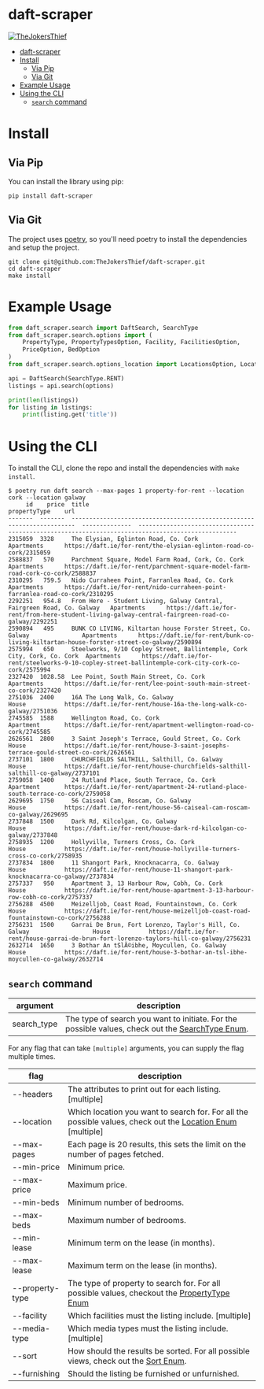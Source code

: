 # daft-scraper

[![TheJokersThief](https://circleci.com/gh/TheJokersThief/daft-scraper.svg?style=svg)](<LINK>)

- [daft-scraper](#daft-scraper)
- [Install](#install)
  - [Via Pip](#via-pip)
  - [Via Git](#via-git)
- [Example Usage](#example-usage)
- [Using the CLI](#using-the-cli)
  - [`search` command](#search-command)


# Install

## Via Pip
You can install the library using pip:

```
pip install daft-scraper
```

## Via Git
The project uses [poetry](https://python-poetry.org/), so you'll need poetry to install the dependencies and setup the project.

```
git clone git@github.com:TheJokersThief/daft-scraper.git
cd daft-scraper
make install
```

# Example Usage

```python
from daft_scraper.search import DaftSearch, SearchType
from daft_scraper.search.options import (
    PropertyType, PropertyTypesOption, Facility, FacilitiesOption,
    PriceOption, BedOption
)
from daft_scraper.search.options_location import LocationsOption, Location

api = DaftSearch(SearchType.RENT)
listings = api.search(options)

print(len(listings))
for listing in listings:
    print(listing.get('title'))

```

# Using the CLI

To install the CLI, clone the repo and install the dependencies with `make install`.

```
$ poetry run daft search --max-pages 1 property-for-rent --location cork --location galway
     id    price  title                                                                    propertyType    url
-------  -------  -----------------------------------------------------------------------  --------------  --------------------------------------------------------------------------------------------------
2315059  3328     The Elysian, Eglinton Road, Co. Cork                                     Apartments      https://daft.ie/for-rent/the-elysian-eglinton-road-co-cork/2315059
2588837   570     Parchment Square, Model Farm Road, Cork, Co. Cork                        Apartments      https://daft.ie/for-rent/parchment-square-model-farm-road-cork-co-cork/2588837
2310295   759.5   Nido Curraheen Point, Farranlea Road, Co. Cork                           Apartments      https://daft.ie/for-rent/nido-curraheen-point-farranlea-road-co-cork/2310295
2292251   954.8   From Here - Student Living, Galway Central, Fairgreen Road, Co. Galway   Apartments      https://daft.ie/for-rent/from-here-student-living-galway-central-fairgreen-road-co-galway/2292251
2590894   495     BUNK CO LIVING, Kiltartan house Forster Street, Co. Galway               Apartments      https://daft.ie/for-rent/bunk-co-living-kiltartan-house-forster-street-co-galway/2590894
2575994   650     Steelworks, 9/10 Copley Street, Ballintemple, Cork City, Cork, Co. Cork  Apartments      https://daft.ie/for-rent/steelworks-9-10-copley-street-ballintemple-cork-city-cork-co-cork/2575994
2327420  1028.58  Lee Point, South Main Street, Co. Cork                                   Apartments      https://daft.ie/for-rent/lee-point-south-main-street-co-cork/2327420
2751036  2400     16A The Long Walk, Co. Galway                                            House           https://daft.ie/for-rent/house-16a-the-long-walk-co-galway/2751036
2745585  1588     Wellington Road, Co. Cork                                                Apartment       https://daft.ie/for-rent/apartment-wellington-road-co-cork/2745585
2626561  2800     3 Saint Joseph's Terrace, Gould Street, Co. Cork                         House           https://daft.ie/for-rent/house-3-saint-josephs-terrace-gould-street-co-cork/2626561
2737101  1800     CHURCHFIELDS SALTHILL, Salthill, Co. Galway                              House           https://daft.ie/for-rent/house-churchfields-salthill-salthill-co-galway/2737101
2759058  1400     24 Rutland Place, South Terrace, Co. Cork                                Apartment       https://daft.ie/for-rent/apartment-24-rutland-place-south-terrace-co-cork/2759058
2629695  1750     56 Caiseal Cam, Roscam, Co. Galway                                       House           https://daft.ie/for-rent/house-56-caiseal-cam-roscam-co-galway/2629695
2737848  1500     Dark Rd, Kilcolgan, Co. Galway                                           House           https://daft.ie/for-rent/house-dark-rd-kilcolgan-co-galway/2737848
2758935  1200     Hollyville, Turners Cross, Co. Cork                                      House           https://daft.ie/for-rent/house-hollyville-turners-cross-co-cork/2758935
2737834  1800     11 Shangort Park, Knocknacarra, Co. Galway                               House           https://daft.ie/for-rent/house-11-shangort-park-knocknacarra-co-galway/2737834
2757337   950     Apartment 3, 13 Harbour Row, Cobh, Co. Cork                              House           https://daft.ie/for-rent/house-apartment-3-13-harbour-row-cobh-co-cork/2757337
2756288  4500     Meizelljob, Coast Road, Fountainstown, Co. Cork                          House           https://daft.ie/for-rent/house-meizelljob-coast-road-fountainstown-co-cork/2756288
2756231  1500     Garrai De Brun, Fort Lorenzo, Taylor's Hill, Co. Galway                  House           https://daft.ie/for-rent/house-garrai-de-brun-fort-lorenzo-taylors-hill-co-galway/2756231
2632714  1650     3 Bothar An tSlÃ©ibhe, Moycullen, Co. Galway                             House           https://daft.ie/for-rent/house-3-bothar-an-tsl-ibhe-moycullen-co-galway/2632714
```

## `search` command

| argument  | description |
|---|---|
| search_type | The type of search you want to initiate. For the possible values, check out the [SearchType Enum](daft_scraper/search/__init__.py). |

For any flag that can take `[multiple]` arguments, you can supply the flag multiple times.

| flag  | description |
|---|---|
| --headers | The attributes to print out for each listing. [multiple] |
| --location | Which location you want to search for. For all the possible values, check out the [Location Enum](daft_scraper/search/options_location.py) [multiple] |
| --max-pages | Each page is 20 results, this sets the limit on the number of pages fetched. |
| --min-price | Minimum price. |
| --max-price | Maximum price. |
| --min-beds | Minimum number of bedrooms. |
| --max-beds | Maximum number of bedrooms. |
| --min-lease | Minimum term on the lease (in months). |
| --max-lease | Maximum term on the lease (in months). |
| --property-type | The type of property to search for. For all possible values, checkout the [PropertyType Enum](/daft_scraper/search/options.py) |
| --facility | Which facilities must the listing include. [multiple] |
| --media-type | Which media types must the listing include. [multiple] |
| --sort | How should the results be sorted. For all possible views, check out the [Sort Enum](daft_scraper/search/options). |
| --furnishing | Should the listing be furnished or unfurnished. |
